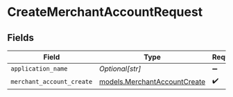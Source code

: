 # CreateMerchantAccountRequest


## Fields

| Field                                                              | Type                                                               | Required                                                           | Description                                                        |
| ------------------------------------------------------------------ | ------------------------------------------------------------------ | ------------------------------------------------------------------ | ------------------------------------------------------------------ |
| `application_name`                                                 | *Optional[str]*                                                    | :heavy_minus_sign:                                                 | N/A                                                                |
| `merchant_account_create`                                          | [models.MerchantAccountCreate](../models/merchantaccountcreate.md) | :heavy_check_mark:                                                 | N/A                                                                |